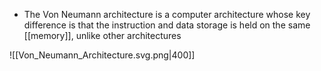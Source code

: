 - The Von Neumann architecture is a computer architecture whose key difference is that the instruction and data storage is held on the same [[memory]], unlike other architectures

![[Von_Neumann_Architecture.svg.png|400]]